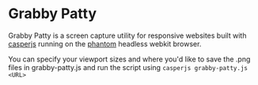 Grabby Patty
============

Grabby Patty is a screen capture utility for responsive websites built with [casperjs](http:/http://casperjs.org/.net/) running on the [phantom](http://phantomjs.org/) headless webkit browser.

You can specify your viewport sizes and where you'd like to save the .png files in grabby-patty.js and run the script using `casperjs grabby-patty.js <URL>`
